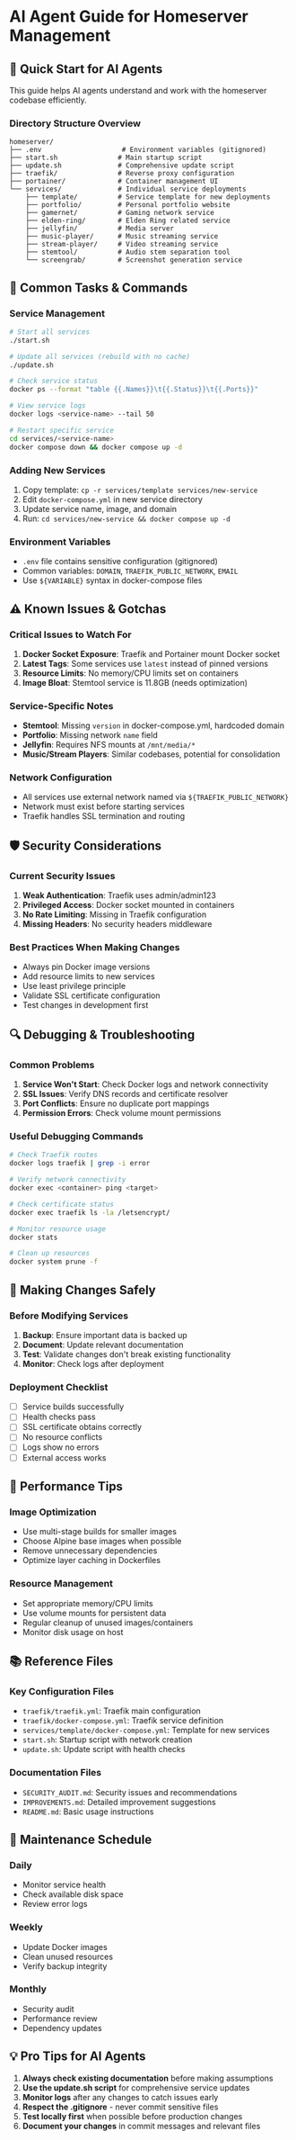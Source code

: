 # AI Agent Guide for Homeserver Management

## 🤖 Quick Start for AI Agents

This guide helps AI agents understand and work with the homeserver codebase efficiently.

### Directory Structure Overview
```
homeserver/
├── .env                    # Environment variables (gitignored)
├── start.sh               # Main startup script
├── update.sh              # Comprehensive update script
├── traefik/               # Reverse proxy configuration
├── portainer/             # Container management UI
└── services/              # Individual service deployments
    ├── template/          # Service template for new deployments
    ├── portfolio/         # Personal portfolio website
    ├── gamernet/          # Gaming network service
    ├── elden-ring/        # Elden Ring related service
    ├── jellyfin/          # Media server
    ├── music-player/      # Music streaming service
    ├── stream-player/     # Video streaming service
    ├── stemtool/          # Audio stem separation tool
    └── screengrab/        # Screenshot generation service
```

## 🔧 Common Tasks & Commands

### Service Management
```bash
# Start all services
./start.sh

# Update all services (rebuild with no cache)
./update.sh

# Check service status
docker ps --format "table {{.Names}}\t{{.Status}}\t{{.Ports}}"

# View service logs
docker logs <service-name> --tail 50

# Restart specific service
cd services/<service-name>
docker compose down && docker compose up -d
```

### Adding New Services
1. Copy template: `cp -r services/template services/new-service`
2. Edit `docker-compose.yml` in new service directory
3. Update service name, image, and domain
4. Run: `cd services/new-service && docker compose up -d`

### Environment Variables
- `.env` file contains sensitive configuration (gitignored)
- Common variables: `DOMAIN`, `TRAEFIK_PUBLIC_NETWORK`, `EMAIL`
- Use `${VARIABLE}` syntax in docker-compose files

## ⚠️ Known Issues & Gotchas

### Critical Issues to Watch For
1. **Docker Socket Exposure**: Traefik and Portainer mount Docker socket
2. **Latest Tags**: Some services use `latest` instead of pinned versions
3. **Resource Limits**: No memory/CPU limits set on containers
4. **Image Bloat**: Stemtool service is 11.8GB (needs optimization)

### Service-Specific Notes
- **Stemtool**: Missing `version` in docker-compose.yml, hardcoded domain
- **Portfolio**: Missing network `name` field
- **Jellyfin**: Requires NFS mounts at `/mnt/media/*`
- **Music/Stream Players**: Similar codebases, potential for consolidation

### Network Configuration
- All services use external network named via `${TRAEFIK_PUBLIC_NETWORK}`
- Network must exist before starting services
- Traefik handles SSL termination and routing

## 🛡️ Security Considerations

### Current Security Issues
1. **Weak Authentication**: Traefik uses admin/admin123
2. **Privileged Access**: Docker socket mounted in containers
3. **No Rate Limiting**: Missing in Traefik configuration
4. **Missing Headers**: No security headers middleware

### Best Practices When Making Changes
- Always pin Docker image versions
- Add resource limits to new services
- Use least privilege principle
- Validate SSL certificate configuration
- Test changes in development first

## 🔍 Debugging & Troubleshooting

### Common Problems
1. **Service Won't Start**: Check Docker logs and network connectivity
2. **SSL Issues**: Verify DNS records and certificate resolver
3. **Port Conflicts**: Ensure no duplicate port mappings
4. **Permission Errors**: Check volume mount permissions

### Useful Debugging Commands
```bash
# Check Traefik routes
docker logs traefik | grep -i error

# Verify network connectivity
docker exec <container> ping <target>

# Check certificate status
docker exec traefik ls -la /letsencrypt/

# Monitor resource usage
docker stats

# Clean up resources
docker system prune -f
```

## 📝 Making Changes Safely

### Before Modifying Services
1. **Backup**: Ensure important data is backed up
2. **Document**: Update relevant documentation
3. **Test**: Validate changes don't break existing functionality
4. **Monitor**: Check logs after deployment

### Deployment Checklist
- [ ] Service builds successfully
- [ ] Health checks pass
- [ ] SSL certificate obtains correctly
- [ ] No resource conflicts
- [ ] Logs show no errors
- [ ] External access works

## 🚀 Performance Tips

### Image Optimization
- Use multi-stage builds for smaller images
- Choose Alpine base images when possible
- Remove unnecessary dependencies
- Optimize layer caching in Dockerfiles

### Resource Management
- Set appropriate memory/CPU limits
- Use volume mounts for persistent data
- Regular cleanup of unused images/containers
- Monitor disk usage on host

## 📚 Reference Files

### Key Configuration Files
- `traefik/traefik.yml`: Traefik main configuration
- `traefik/docker-compose.yml`: Traefik service definition
- `services/template/docker-compose.yml`: Template for new services
- `start.sh`: Startup script with network creation
- `update.sh`: Update script with health checks

### Documentation Files
- `SECURITY_AUDIT.md`: Security issues and recommendations
- `IMPROVEMENTS.md`: Detailed improvement suggestions
- `README.md`: Basic usage instructions

## 🔄 Maintenance Schedule

### Daily
- Monitor service health
- Check available disk space
- Review error logs

### Weekly
- Update Docker images
- Clean unused resources
- Verify backup integrity

### Monthly
- Security audit
- Performance review
- Dependency updates

## 💡 Pro Tips for AI Agents

1. **Always check existing documentation** before making assumptions
2. **Use the update.sh script** for comprehensive service updates
3. **Monitor logs** after any changes to catch issues early
4. **Respect the .gitignore** - never commit sensitive files
5. **Test locally first** when possible before production changes
6. **Document your changes** in commit messages and relevant files
